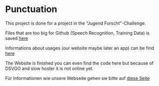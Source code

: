 # Punctuation

This project is done for a project in the "Jugend Forscht"-Challenge.


Files that are too big for Github (Speech Recognition, Training Data) is saved [here](https://drive.google.com/drive/folders/1eYj36uYw0nrbK6-fj3gkQf5qve8oXD-Y?usp=sharing)

Informations about usages (our website maybe later an app) can be find [here](https://hrgaertner.github.io/punctation/)

The Website is finished you can even find the code here but because of DSVGO and slow hoster it is not online yet.

Für Informationen wie unsere Webseite gehen sie bitte auf [diese Seite](https://hrgaertner.github.io/punctation/)
